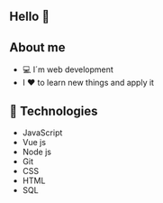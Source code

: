 ## Hello 👋 

## About me

* 💻 I´m web development       
* I ❤ to learn new things and apply it

## 📱  Technologies

* JavaScript
* Vue js
* Node js
* Git
* CSS
* HTML
* SQL
